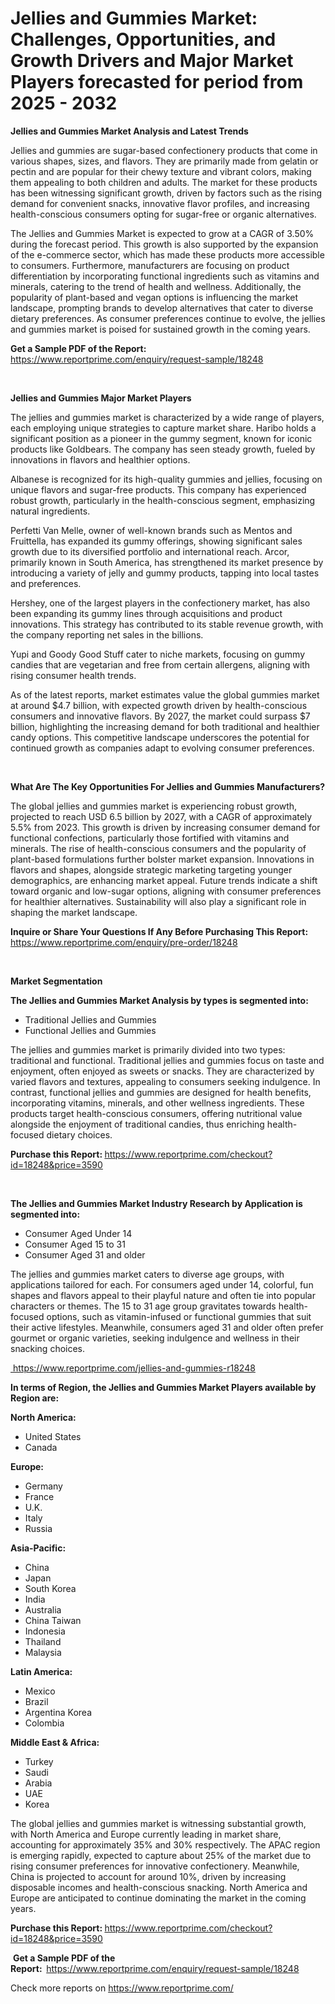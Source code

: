 <p><h1>Jellies and Gummies Market: Challenges, Opportunities, and Growth Drivers and Major Market Players forecasted for period from 2025 - 2032</h1></p><p><strong>Jellies and Gummies Market Analysis and Latest Trends</strong></p>
<p><p>Jellies and gummies are sugar-based confectionery products that come in various shapes, sizes, and flavors. They are primarily made from gelatin or pectin and are popular for their chewy texture and vibrant colors, making them appealing to both children and adults. The market for these products has been witnessing significant growth, driven by factors such as the rising demand for convenient snacks, innovative flavor profiles, and increasing health-conscious consumers opting for sugar-free or organic alternatives.</p><p>The Jellies and Gummies Market is expected to grow at a CAGR of 3.50% during the forecast period. This growth is also supported by the expansion of the e-commerce sector, which has made these products more accessible to consumers. Furthermore, manufacturers are focusing on product differentiation by incorporating functional ingredients such as vitamins and minerals, catering to the trend of health and wellness. Additionally, the popularity of plant-based and vegan options is influencing the market landscape, prompting brands to develop alternatives that cater to diverse dietary preferences. As consumer preferences continue to evolve, the jellies and gummies market is poised for sustained growth in the coming years.</p></p>
<p><strong>Get a Sample PDF of the Report:&nbsp;</strong> <a href="https://www.reportprime.com/enquiry/request-sample/18248?utm_campaign=3296&utm_medium=2&utm_source=Github&utm_content=ia&utm_term=19032025&utm_id=jellies-and-gummies">https://www.reportprime.com/enquiry/request-sample/18248</a></p>
<p>&nbsp;</p>
<p><strong>Jellies and Gummies Major Market Players</strong></p>
<p><p>The jellies and gummies market is characterized by a wide range of players, each employing unique strategies to capture market share. Haribo holds a significant position as a pioneer in the gummy segment, known for iconic products like Goldbears. The company has seen steady growth, fueled by innovations in flavors and healthier options.</p><p>Albanese is recognized for its high-quality gummies and jellies, focusing on unique flavors and sugar-free products. This company has experienced robust growth, particularly in the health-conscious segment, emphasizing natural ingredients.</p><p>Perfetti Van Melle, owner of well-known brands such as Mentos and Fruittella, has expanded its gummy offerings, showing significant sales growth due to its diversified portfolio and international reach. Arcor, primarily known in South America, has strengthened its market presence by introducing a variety of jelly and gummy products, tapping into local tastes and preferences.</p><p>Hershey, one of the largest players in the confectionery market, has also been expanding its gummy lines through acquisitions and product innovations. This strategy has contributed to its stable revenue growth, with the company reporting net sales in the billions.</p><p>Yupi and Goody Good Stuff cater to niche markets, focusing on gummy candies that are vegetarian and free from certain allergens, aligning with rising consumer health trends.</p><p>As of the latest reports, market estimates value the global gummies market at around $4.7 billion, with expected growth driven by health-conscious consumers and innovative flavors. By 2027, the market could surpass $7 billion, highlighting the increasing demand for both traditional and healthier candy options. This competitive landscape underscores the potential for continued growth as companies adapt to evolving consumer preferences.</p></p>
<p>&nbsp;</p>
<p><strong>What Are The Key Opportunities For Jellies and Gummies Manufacturers?</strong></p>
<p><p>The global jellies and gummies market is experiencing robust growth, projected to reach USD 6.5 billion by 2027, with a CAGR of approximately 5.5% from 2023. This growth is driven by increasing consumer demand for functional confections, particularly those fortified with vitamins and minerals. The rise of health-conscious consumers and the popularity of plant-based formulations further bolster market expansion. Innovations in flavors and shapes, alongside strategic marketing targeting younger demographics, are enhancing market appeal. Future trends indicate a shift toward organic and low-sugar options, aligning with consumer preferences for healthier alternatives. Sustainability will also play a significant role in shaping the market landscape.</p></p>
<p><strong>Inquire or Share Your Questions If Any Before Purchasing This Report:</strong> <a href="https://www.reportprime.com/enquiry/pre-order/18248?utm_campaign=3296&utm_medium=2&utm_source=Github&utm_content=ia&utm_term=19032025&utm_id=jellies-and-gummies">https://www.reportprime.com/enquiry/pre-order/18248</a></p>
<p>&nbsp;</p>
<p><strong>Market Segmentation</strong></p>
<p><strong>The Jellies and Gummies Market Analysis by types is segmented into:</strong></p>
<p><ul><li>Traditional Jellies and Gummies</li><li>Functional Jellies and Gummies</li></ul></p>
<p><p>The jellies and gummies market is primarily divided into two types: traditional and functional. Traditional jellies and gummies focus on taste and enjoyment, often enjoyed as sweets or snacks. They are characterized by varied flavors and textures, appealing to consumers seeking indulgence. In contrast, functional jellies and gummies are designed for health benefits, incorporating vitamins, minerals, and other wellness ingredients. These products target health-conscious consumers, offering nutritional value alongside the enjoyment of traditional candies, thus enriching health-focused dietary choices.</p></p>
<p><strong>Purchase this Report:&nbsp;</strong><a href="https://www.reportprime.com/checkout?id=18248&price=3590&utm_campaign=3296&utm_medium=2&utm_source=Github&utm_content=ia&utm_term=19032025&utm_id=jellies-and-gummies">https://www.reportprime.com/checkout?id=18248&price=3590</a></p>
<p>&nbsp;</p>
<p><strong>The Jellies and Gummies Market Industry Research by Application is segmented into:</strong></p>
<p><ul><li>Consumer Aged Under 14</li><li>Consumer Aged 15 to 31</li><li>Consumer Aged 31 and older</li></ul></p>
<p><p>The jellies and gummies market caters to diverse age groups, with applications tailored for each. For consumers aged under 14, colorful, fun shapes and flavors appeal to their playful nature and often tie into popular characters or themes. The 15 to 31 age group gravitates towards health-focused options, such as vitamin-infused or functional gummies that suit their active lifestyles. Meanwhile, consumers aged 31 and older often prefer gourmet or organic varieties, seeking indulgence and wellness in their snacking choices.</p></p>
<p><a href="https://www.reportprime.com/jellies-and-gummies-r18248?utm_campaign=3296&utm_medium=2&utm_source=Github&utm_content=ia&utm_term=19032025&utm_id=jellies-and-gummies">&nbsp;https://www.reportprime.com/jellies-and-gummies-r18248</a></p>
<p><strong>In terms of Region, the Jellies and Gummies Market Players available by Region are:</strong></p>
<p>
    <p> <strong> North America: </strong>
        <ul>
            <li>United States</li>
            <li>Canada</li>
        </ul>
        </p> 
    <p> <strong> Europe: </strong>
        <ul>
            <li>Germany</li>
            <li>France</li>
            <li>U.K.</li>
            <li>Italy</li>
            <li>Russia</li>
        </ul>
        </p> 
    <p> <strong> Asia-Pacific: </strong>
        <ul>
            <li>China</li>
            <li>Japan</li>
            <li>South Korea</li>
            <li>India</li>
            <li>Australia</li>
            <li>China Taiwan</li>
            <li>Indonesia</li>
            <li>Thailand</li>
            <li>Malaysia</li>
        </ul>
        </p> 
    <p> <strong> Latin America: </strong>
        <ul>
            <li>Mexico</li>
            <li>Brazil</li>
            <li>Argentina Korea</li>
            <li>Colombia</li>
        </ul>
        </p> 
    <p> <strong> Middle East & Africa: </strong>
        <ul>
            <li>Turkey</li>
            <li>Saudi</li>
            <li>Arabia</li>
            <li>UAE</li>
            <li>Korea</li>
        </ul>
    </p>
    </p>
<p><p>The global jellies and gummies market is witnessing substantial growth, with North America and Europe currently leading in market share, accounting for approximately 35% and 30% respectively. The APAC region is emerging rapidly, expected to capture about 25% of the market due to rising consumer preferences for innovative confectionery. Meanwhile, China is projected to account for around 10%, driven by increasing disposable incomes and health-conscious snacking. North America and Europe are anticipated to continue dominating the market in the coming years.</p></p>
<p><strong>Purchase this Report: </strong><a href="https://www.reportprime.com/checkout?id=18248&price=3590&utm_campaign=3296&utm_medium=2&utm_source=Github&utm_content=ia&utm_term=19032025&utm_id=jellies-and-gummies">https://www.reportprime.com/checkout?id=18248&price=3590</a></p>
<p>&nbsp;<strong>Get a Sample PDF of the Report:&nbsp;&nbsp;</strong><a href="https://www.reportprime.com/enquiry/request-sample/18248?utm_campaign=3296&utm_medium=2&utm_source=Github&utm_content=ia&utm_term=19032025&utm_id=jellies-and-gummies">https://www.reportprime.com/enquiry/request-sample/18248</a></p>
<p><strong></strong></p>
<p>Check more reports on <a href="https://www.reportprime.com/?utm_campaign=3296&utm_medium=2&utm_source=Github&utm_content=ia&utm_term=19032025&utm_id=jellies-and-gummies">https://www.reportprime.com/</a></p>